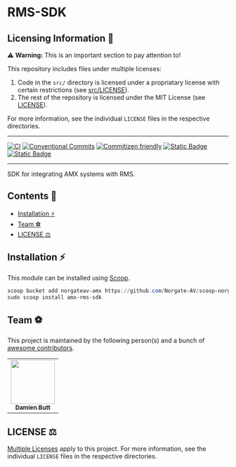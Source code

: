# RMS-SDK

<!-- <div align="center">
 <img src="./" alt="logo" width="200" />
</div> -->

## Licensing Information :scroll:

⚠️ **Warning:** This is an important section to pay attention to!

This repository includes files under multiple licenses:

1. Code in the `src/` directory is licensed under a propriatary license with certain restrictions (see [src/LICENSE](./src/LICENSE)).
2. The rest of the repository is licensed under the MIT License (see [LICENSE](./LICENSE)).

For more information, see the individual `LICENSE` files in the respective directories.

---

[![CI](https://github.com/Norgate-AV/RMS-SDK/actions/workflows/main.yml/badge.svg)](https://github.com/Norgate-AV/RMS-SDK/actions/workflows/main.yml)
[![Conventional Commits](https://img.shields.io/badge/Conventional%20Commits-1.0.0-%23FE5196?logo=conventionalcommits&logoColor=white)](https://conventionalcommits.org)
[![Commitizen friendly](https://img.shields.io/badge/commitizen-friendly-brightgreen.svg)](http://commitizen.github.io/cz-cli/)
[![Static Badge](https://img.shields.io/badge/License-Proprietary-blue)](./src/LICENSE)
[![Static Badge](https://img.shields.io/badge/License-MIT-blue)](./LICENSE)

---

SDK for integrating AMX systems with RMS.

## Contents :book:

<!-- START doctoc generated TOC please keep comment here to allow auto update -->
<!-- DON'T EDIT THIS SECTION, INSTEAD RE-RUN doctoc TO UPDATE -->

- [Installation :zap:](#installation-zap)
- [Team :soccer:](#team-soccer)
- [LICENSE :balance_scale:](#license-balance_scale)

<!-- END doctoc generated TOC please keep comment here to allow auto update -->

## Installation :zap:

This module can be installed using [Scoop](https://scoop.sh/).

```powershell
scoop bucket add norgateav-amx https://github.com/Norgate-AV/scoop-norgateav-amx
sudo scoop install amx-rms-sdk
```

## Team :soccer:

This project is maintained by the following person(s) and a bunch of [awesome contributors](https://github.com/Norgate-AV/RMS-SDK/graphs/contributors).

<table>
  <tr>
    <td align="center"><a href="https://github.com/damienbutt"><img src="https://avatars.githubusercontent.com/damienbutt?v=4?s=100" width="100px;" alt=""/><br /><sub><b>Damien Butt</b></sub></a><br /></td>
  </tr>
</table>

## LICENSE :balance_scale:

[Multiple Licenses](#licensing-information-scroll) apply to this project. For more information, see the individual `LICENSE` files in the respective directories.
